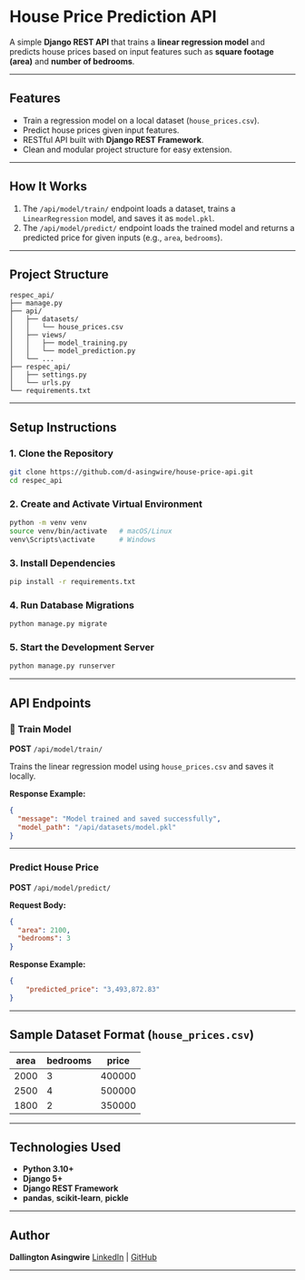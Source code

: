 # House Price Prediction API

A simple **Django REST API** that trains a **linear regression model** and predicts house prices based on input features such as **square footage (area)** and **number of bedrooms**.

---

## Features

* Train a regression model on a local dataset (`house_prices.csv`).
* Predict house prices given input features.
* RESTful API built with **Django REST Framework**.
* Clean and modular project structure for easy extension.

---

## How It Works

1. The `/api/model/train/` endpoint loads a dataset, trains a `LinearRegression` model, and saves it as `model.pkl`.
2. The `/api/model/predict/` endpoint loads the trained model and returns a predicted price for given inputs (e.g., `area`, `bedrooms`).

---

## Project Structure

```
respec_api/
├── manage.py
├── api/
│   ├── datasets/
│   │   └── house_prices.csv
│   ├── views/
│   │   ├── model_training.py
│   │   └── model_prediction.py
│   └── ...
├── respec_api/
│   ├── settings.py
│   └── urls.py
└── requirements.txt
```

---

## Setup Instructions

### 1. Clone the Repository

```bash
git clone https://github.com/d-asingwire/house-price-api.git
cd respec_api
```

### 2. Create and Activate Virtual Environment

```bash
python -m venv venv
source venv/bin/activate   # macOS/Linux
venv\Scripts\activate      # Windows
```

### 3. Install Dependencies

```bash
pip install -r requirements.txt
```

### 4. Run Database Migrations

```bash
python manage.py migrate
```

### 5. Start the Development Server

```bash
python manage.py runserver
```

---

## API Endpoints

### 🔹 Train Model

**POST** `/api/model/train/`

Trains the linear regression model using `house_prices.csv` and saves it locally.

**Response Example:**

```json
{
  "message": "Model trained and saved successfully",
  "model_path": "/api/datasets/model.pkl"
}
```

---

### Predict House Price

**POST** `/api/model/predict/`

**Request Body:**

```json
{
  "area": 2100,
  "bedrooms": 3
}
```

**Response Example:**

```json
{
    "predicted_price": "3,493,872.83"
}
```

---

## Sample Dataset Format (`house_prices.csv`)

| area | bedrooms | price  |
| ---- | -------- | ------ |
| 2000 | 3        | 400000 |
| 2500 | 4        | 500000 |
| 1800 | 2        | 350000 |

---

## Technologies Used

* **Python 3.10+**
* **Django 5+**
* **Django REST Framework**
* **pandas**, **scikit-learn**, **pickle**

---

## Author

**Dallington Asingwire**
[LinkedIn](https://www.linkedin.com/in/dallington-asingwire-0468a414a/) | [GitHub](https://github.com/d-asingwire)

---